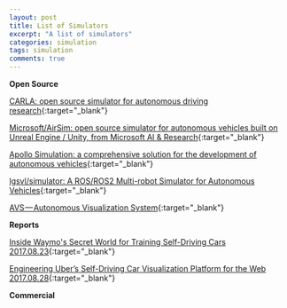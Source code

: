 ```yaml
---
layout: post
title: List of Simulators
excerpt: "A list of simulators"
categories: simulation
tags: simulation
comments: true
---
```


**Open Source**

[CARLA: open source simulator for autonomous driving research](http://carla.org/){:target="_blank"}

[Microsoft/AirSim: open source simulator for autonomous vehicles built on Unreal Engine / Unity, from Microsoft AI & Research](https://github.com/Microsoft/AirSim){:target="_blank"}

[Apollo Simulation: a comprehensive solution for the development of autonomous vehicles](http://apollo.auto/platform/simulation.html){:target="_blank"}

[lgsvl/simulator: A ROS/ROS2 Multi-robot Simulator for Autonomous Vehicles](https://github.com/lgsvl/simulator){:target="_blank"}

[AVS — Autonomous Visualization System](https://avs.auto){:target="_blank"}

**Reports**

[Inside Waymo's Secret World for Training Self-Driving Cars 2017.08.23](https://www.theatlantic.com/technology/archive/2017/08/inside-waymos-secret-testing-and-simulation-facilities/537648/){:target="_blank"}

[Engineering Uber’s Self-Driving Car Visualization Platform for the Web 2017.08.28](https://eng.uber.com/atg-dataviz/){:target="_blank"}

**Commercial**